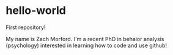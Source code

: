 # hello-world
First repository!

My name is Zach Morford. I'm a recent PhD in behaior analysis (psychology) interested in learning how to code and use github!

